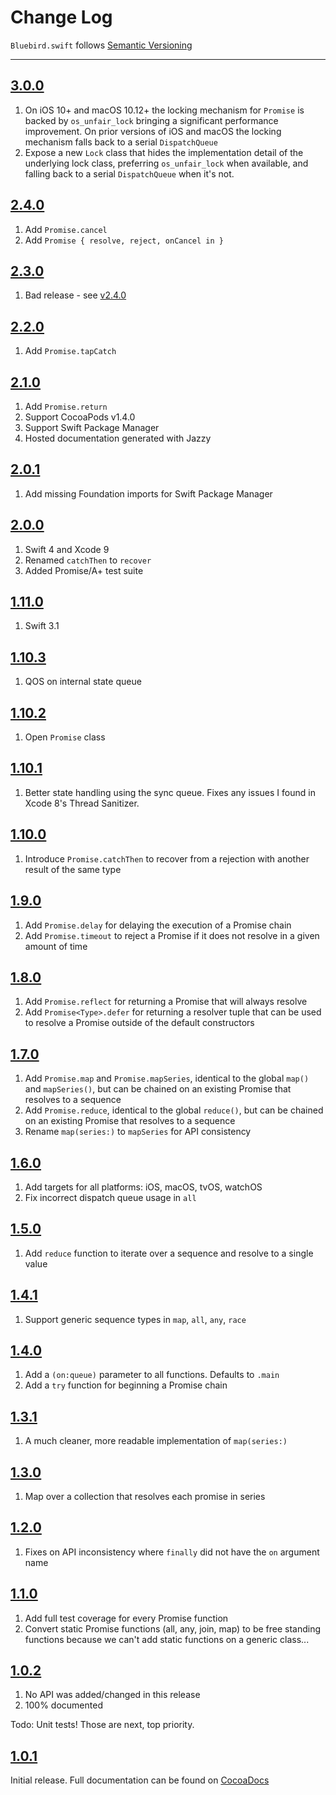 Change Log
==========

`Bluebird.swift` follows [Semantic Versioning](http://semver.org/)

---

## [3.0.0](https://github.com/AndrewBarba/Bluebird.swift/releases/tag/3.0.0)

1. On iOS 10+ and macOS 10.12+ the locking mechanism for `Promise` is backed by `os_unfair_lock` bringing a significant performance improvement. On prior versions of iOS and macOS the locking mechanism falls back to a serial `DispatchQueue`
2. Expose a new `Lock` class that hides the implementation detail of the underlying lock class, preferring `os_unfair_lock` when available, and falling back to a serial `DispatchQueue` when it's not.

## [2.4.0](https://github.com/AndrewBarba/Bluebird.swift/releases/tag/2.4.0)

1. Add `Promise.cancel`
2. Add `Promise { resolve, reject, onCancel in }`

## [2.3.0](https://github.com/AndrewBarba/Bluebird.swift/releases/tag/2.3.0)

1. Bad release - see [v2.4.0](https://github.com/AndrewBarba/Bluebird.swift/releases/tag/2.4.0)

## [2.2.0](https://github.com/AndrewBarba/Bluebird.swift/releases/tag/2.2.0)

1. Add `Promise.tapCatch`

## [2.1.0](https://github.com/AndrewBarba/Bluebird.swift/releases/tag/2.1.0)

1. Add `Promise.return`
2. Support CocoaPods v1.4.0
3. Support Swift Package Manager
4. Hosted documentation generated with Jazzy

## [2.0.1](https://github.com/AndrewBarba/Bluebird.swift/releases/tag/2.0.1)

1. Add missing Foundation imports for Swift Package Manager

## [2.0.0](https://github.com/AndrewBarba/Bluebird.swift/releases/tag/2.0.0)

1. Swift 4 and Xcode 9
2. Renamed `catchThen` to `recover`
3. Added Promise/A+ test suite

## [1.11.0](https://github.com/AndrewBarba/Bluebird.swift/releases/tag/1.11.0)

1. Swift 3.1

## [1.10.3](https://github.com/AndrewBarba/Bluebird.swift/releases/tag/1.10.3)

1. QOS on internal state queue

## [1.10.2](https://github.com/AndrewBarba/Bluebird.swift/releases/tag/1.10.2)

1. Open `Promise` class

## [1.10.1](https://github.com/AndrewBarba/Bluebird.swift/releases/tag/1.10.1)

1. Better state handling using the sync queue. Fixes any issues I found in Xcode 8's Thread Sanitizer.

## [1.10.0](https://github.com/AndrewBarba/Bluebird.swift/releases/tag/1.10.0)

1. Introduce `Promise.catchThen` to recover from a rejection with another result of the same type

## [1.9.0](https://github.com/AndrewBarba/Bluebird.swift/releases/tag/1.9.0)

1. Add `Promise.delay` for delaying the execution of a Promise chain
2. Add `Promise.timeout` to reject a Promise if it does not resolve in a given amount of time

## [1.8.0](https://github.com/AndrewBarba/Bluebird.swift/releases/tag/1.8.0)

1. Add `Promise.reflect` for returning a Promise that will always resolve
2. Add `Promise<Type>.defer` for returning a resolver tuple that can be used to resolve a Promise outside of the default constructors

## [1.7.0](https://github.com/AndrewBarba/Bluebird.swift/releases/tag/1.7.0)

1. Add `Promise.map` and `Promise.mapSeries`, identical to the global `map()` and `mapSeries()`, but can be chained on an existing Promise that resolves to a sequence
2. Add `Promise.reduce`, identical to the global `reduce()`, but can be chained on an existing Promise that resolves to a sequence
3. Rename `map(series:)` to `mapSeries` for API consistency

## [1.6.0](https://github.com/AndrewBarba/Bluebird.swift/releases/tag/1.6.0)

1. Add targets for all platforms: iOS, macOS, tvOS, watchOS
2. Fix incorrect dispatch queue usage in `all`

## [1.5.0](https://github.com/AndrewBarba/Bluebird.swift/releases/tag/1.5.0)

1. Add `reduce` function to iterate over a sequence and resolve to a single value

## [1.4.1](https://github.com/AndrewBarba/Bluebird.swift/releases/tag/1.4.1)

1. Support generic sequence types in `map`, `all`, `any`, `race`

## [1.4.0](https://github.com/AndrewBarba/Bluebird.swift/releases/tag/1.4.0)

1. Add a `(on:queue)` parameter to all functions. Defaults to `.main`
2. Add a `try` function for beginning a Promise chain

## [1.3.1](https://github.com/AndrewBarba/Bluebird.swift/releases/tag/1.3.1)

1. A much cleaner, more readable implementation of `map(series:)`

## [1.3.0](https://github.com/AndrewBarba/Bluebird.swift/releases/tag/1.3.0)

1. Map over a collection that resolves each promise in series

## [1.2.0](https://github.com/AndrewBarba/Bluebird.swift/releases/tag/1.2.0)

1. Fixes on API inconsistency where `finally` did not have the `on` argument name

## [1.1.0](https://github.com/AndrewBarba/Bluebird.swift/releases/tag/1.1.0)

1. Add full test coverage for every Promise function
2. Convert static Promise functions (all, any, join, map) to be free standing functions because we can't add static functions on a generic class...

## [1.0.2](https://github.com/AndrewBarba/Bluebird.swift/releases/tag/1.0.2)

1. No API was added/changed in this release
2. 100% documented

Todo: Unit tests! Those are next, top priority.

## [1.0.1](https://github.com/AndrewBarba/Bluebird.swift/releases/tag/1.0.1)

Initial release. Full documentation can be found on [CocoaDocs](http://cocoadocs.org/docsets/Bluebird/)

